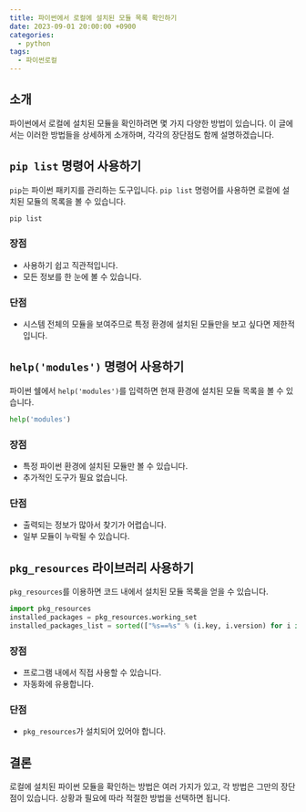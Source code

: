 ```yaml
---
title: 파이썬에서 로컬에 설치된 모듈 목록 확인하기
date: 2023-09-01 20:00:00 +0900
categories:
  - python
tags:
  - 파이썬로컬
---
```


## 소개

파이썬에서 로컬에 설치된 모듈을 확인하려면 몇 가지 다양한 방법이 있습니다. 이 글에서는 이러한 방법들을 상세하게 소개하며, 각각의 장단점도 함께 설명하겠습니다.

## `pip list` 명령어 사용하기

`pip`는 파이썬 패키지를 관리하는 도구입니다. `pip list` 명령어를 사용하면 로컬에 설치된 모듈의 목록을 볼 수 있습니다.

```bash
pip list
```

### 장점

- 사용하기 쉽고 직관적입니다.
- 모든 정보를 한 눈에 볼 수 있습니다.

### 단점

- 시스템 전체의 모듈을 보여주므로 특정 환경에 설치된 모듈만을 보고 싶다면 제한적입니다.

## `help('modules')` 명령어 사용하기

파이썬 쉘에서 `help('modules')`를 입력하면 현재 환경에 설치된 모듈 목록을 볼 수 있습니다.

```python
help('modules')
```

### 장점

- 특정 파이썬 환경에 설치된 모듈만 볼 수 있습니다.
- 추가적인 도구가 필요 없습니다.

### 단점

- 출력되는 정보가 많아서 찾기가 어렵습니다.
- 일부 모듈이 누락될 수 있습니다.

## `pkg_resources` 라이브러리 사용하기

`pkg_resources`를 이용하면 코드 내에서 설치된 모듈 목록을 얻을 수 있습니다.

```python
import pkg_resources
installed_packages = pkg_resources.working_set
installed_packages_list = sorted(["%s==%s" % (i.key, i.version) for i in installed_packages])
```

### 장점

- 프로그램 내에서 직접 사용할 수 있습니다.
- 자동화에 유용합니다.

### 단점

- `pkg_resources`가 설치되어 있어야 합니다.
  
## 결론

로컬에 설치된 파이썬 모듈을 확인하는 방법은 여러 가지가 있고, 각 방법은 그만의 장단점이 있습니다. 상황과 필요에 따라 적절한 방법을 선택하면 됩니다.